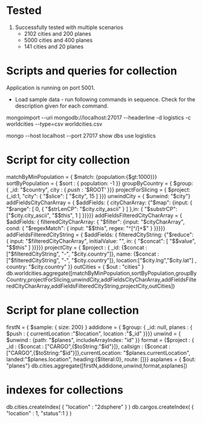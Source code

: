 # Tested

1. Successfully tested with multiple scenarios
   - 2102 cities and 200 planes
   - 5000 cities and 400 planes
   - 141 cities and 20 planes

# Scripts and queries for collection

Application is running on port 5001.

* Load sample data - run following commands in sequence. Check for the description given for each command.

mongoimport --uri mongodb://localhost:27017 --headerline -d logistics -c worldcities --type=csv worldcities.csv

mongo --host localhost --port 27017
show dbs
use logistics

# Script for city collection

matchByMinPopulation = { $match: {population:{$gt:1000}}}
sortByPopulation = { $sort : { population: -1 }}
groupByCountry = { $group: { _id: "$country", city : { $push : '$$ROOT' }}}
projectForSlicing = { $project: {_id:1, "city": { "$slice": [ "$city", 15 ] }}}
unwindCity = { $unwind: "$city"}
addFieldsCityCharArray = { $addFields: { cityCharArray: {"$map": {input: { "$range": [ 0, { "$strLenCP": "$city.city_ascii" } ] },in: { "$substrCP": ["$city.city_ascii", "$$this", 1 ] }}}}}
addFieldsFilteredCityCharArray = { $addFields: { filteredCityCharArray: { "$filter": {input: "$cityCharArray", cond: { "$regexMatch": { input: "$$this", regex: "^[^/]+$" } }}}}}
addFieldsFilteredCityString = { $addFields: { filteredCityString: {"$reduce": { input: "$filteredCityCharArray", initialValue: "", in: { "$concat": [ "$$value", "$$this" ] }}}}}
projectCity = { $project : { _id: {$concat : ["$filteredCityString", "-", "$city.country"]}, name: {$concat : ["$filteredCityString", "-", "$city.country"]}, location:["$city.lng","$city.lat"] , country: "$city.country" }}
outCities = { $out : "cities" }
db.worldcities.aggregate([matchByMinPopulation,sortByPopulation,groupByCountry,projectForSlicing,unwindCity,addFieldsCityCharArray,addFieldsFilteredCityCharArray,addFieldsFilteredCityString,projectCity,outCities])

# Script for plane collection

firstN = { $sample: { size: 200} }
addidone = { $group: { _id: null, planes : { $push : { currentLocation :"$location", location :"$_id" }}}}
unwind = { $unwind : {path: "$planes", includeArrayIndex: "id" }}
format = {$project : { _id : {$concat : ["CARGO",{$toString:"$id"}]}, callsign : {$concat : ["CARGO",{$toString:"$id"}]},currentLocation: "$planes.currentLocation", landed:"$planes.location", heading:{$literal:0}, route: []}}
asplanes = { $out: "planes"}
db.cities.aggregate([firstN,addidone,unwind,format,asplanes])

# indexes for collections

db.cities.createIndex( { "location" : "2dsphere" } )
db.cargos.createIndex( { "location" : 1, "status":1 } )
